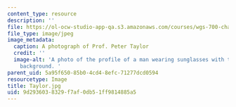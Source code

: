 ```yaml
---
content_type: resource
description: ''
file: https://ol-ocw-studio-app-qa.s3.amazonaws.com/courses/wgs-700-changing-life-reading-the-intersections-of-gender-race-biology-and-literature-spring-2017/9d2936038329f7af0db51ff9814885a5_Taylor.jpg
file_type: image/jpeg
image_metadata:
  caption: A photograph of Prof. Peter Taylor
  credit: ''
  image-alt: 'A photo of the profile of a man wearing sunglasses with trees in the
    background. '
parent_uid: 5a95f650-85b0-4cd4-8efc-71277dcd0594
resourcetype: Image
title: Taylor.jpg
uid: 9d293603-8329-f7af-0db5-1ff9814885a5
---
```

